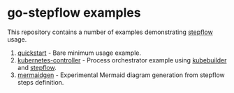 # go-stepflow examples

This repository contains a number of examples demonstrating [stepflow](https://github.com/cbalan/go-stepflow) usage.

1. [quickstart](./quickstart) - Bare minimum usage example.
2. [kubernetes-controller](./kubernetes-controller) - Process orchestrator example using [kubebuilder](https://github.com/kubernetes-sigs/kubebuilder) and [stepflow](https://github.com/cbalan/go-stepflow).
3. [mermaidgen](./mermaidgen) - Experimental Mermaid diagram generation from stepflow steps definition.
